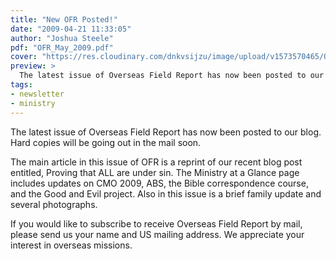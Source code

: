 ```yaml
---
title: "New OFR Posted!"
date: "2009-04-21 11:33:05"
author: "Joshua Steele"
pdf: "OFR_May_2009.pdf"
cover: "https://res.cloudinary.com/dnkvsijzu/image/upload/v1573570465/OFReport/2009-04-21-new-ofr-posted/all-under-sin-web-12-6_wgwuaj.jpg"
preview: >
  The latest issue of Overseas Field Report has now been posted to our blog. Hard copies will be going out in the mail soon.
tags:
- newsletter
- ministry
---
```


The latest issue of <nuxt-link to="/archives/">Overseas Field Report</nuxt-link> has now been posted to our blog. Hard copies will be going out in the mail soon.

<article-callout content="OFR_May_2009.pdf" :download="true" />

The main article in this issue of OFR is a reprint of our recent blog post entitled, <nuxt-link to="/blog/2009-04-10-proving-that-all-are-under-sin/">Proving that ALL are under sin</nuxt-link>. The Ministry at a Glance page includes updates on CMO 2009, ABS, the Bible correspondence course, and the Good and Evil project. Also in this issue is a brief family update and several photographs.

If you would like to subscribe to receive Overseas Field Report by mail, please <nuxt-link to="/contact/">send us your name and US mailing address</nuxt-link>. We appreciate your interest in overseas missions.
